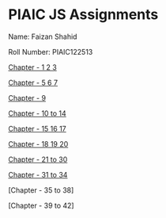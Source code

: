 # PIAIC JS Assignments
Name: Faizan Shahid

Roll Number: PIAIC122513

[Chapter - 1 2 3](https://github.com/FShahid/CNC-Q2-PIAIC122513/tree/main/PIAIC-JS-Assignments/JS%20chapter%201%2C2%2C3)

[Chapter - 5 6 7](https://github.com/FShahid/CNC-Q2-PIAIC122513/tree/main/PIAIC-JS-Assignments/JS%20chapter%205%2C6%2C7)

[Chapter - 9](https://github.com/FShahid/CNC-Q2-PIAIC122513/tree/main/PIAIC-JS-Assignments/JS%20chapter%209)

[Chapter - 10 to 14](https://github.com/FShahid/CNC-Q2-PIAIC122513/tree/main/PIAIC-JS-Assignments/JS%20chapter%2010%20to%2014)

[Chapter - 15 16 17](https://github.com/FShahid/CNC-Q2-PIAIC122513/tree/main/PIAIC-JS-Assignments/JS%20chapter%2015%2C16%2C17)

[Chapter - 18 19 20](https://github.com/FShahid/CNC-Q2-PIAIC122513/tree/main/PIAIC-JS-Assignments/JS%20chapter%2018%2C19%2C20)

[Chapter - 21 to 30](https://github.com/FShahid/CNC-Q2-PIAIC122513/tree/main/PIAIC-JS-Assignments/JS%20chapter%2021%20to%2030)

[Chapter - 31 to 34](https://github.com/FShahid/CNC-Q2-PIAIC122513/tree/main/PIAIC-JS-Assignments/JS%20chapter%2031%20to%2034)

[Chapter - 35 to 38]

[Chapter - 39 to 42]
